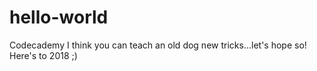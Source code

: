 # hello-world
Codecademy 
I think you can teach an old dog new tricks...let's hope so!  Here's to 2018 ;)

